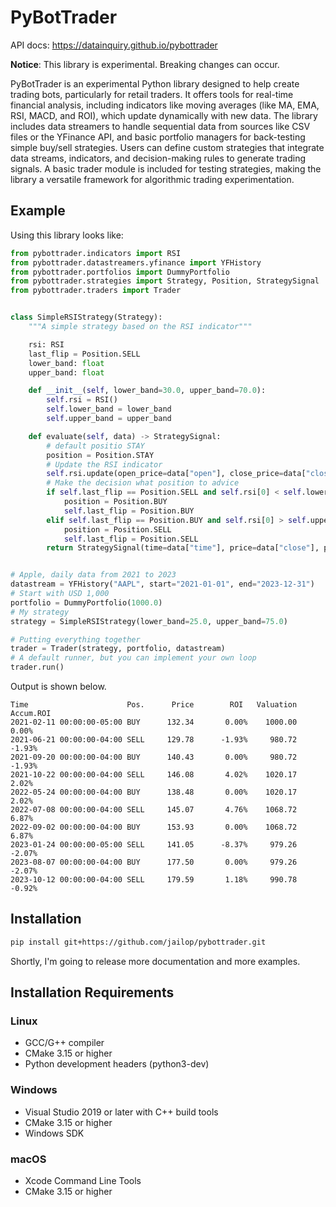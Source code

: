# PyBotTrader

API docs: <https://datainquiry.github.io/pybottrader>

**Notice**: This library is experimental. Breaking changes can occur.

PyBotTrader is an experimental Python library designed to help create trading
bots, particularly for retail traders. It offers tools for real-time financial
analysis, including indicators like moving averages (like MA, EMA, RSI, MACD, and
ROI), which update dynamically with new data. The library includes data streamers
to handle sequential data from sources like CSV files or the YFinance API, and
basic portfolio managers for back-testing simple buy/sell strategies. Users can
define custom strategies that integrate data streams, indicators, and
decision-making rules to generate trading signals. A basic trader module is
included for testing strategies, making the library a versatile framework for
algorithmic trading experimentation.

## Example

Using this library looks like:

``` python
from pybottrader.indicators import RSI
from pybottrader.datastreamers.yfinance import YFHistory
from pybottrader.portfolios import DummyPortfolio
from pybottrader.strategies import Strategy, Position, StrategySignal
from pybottrader.traders import Trader


class SimpleRSIStrategy(Strategy):
    """A simple strategy based on the RSI indicator"""

    rsi: RSI
    last_flip = Position.SELL
    lower_band: float
    upper_band: float

    def __init__(self, lower_band=30.0, upper_band=70.0):
        self.rsi = RSI()
        self.lower_band = lower_band
        self.upper_band = upper_band

    def evaluate(self, data) -> StrategySignal:
        # default positio STAY
        position = Position.STAY
        # Update the RSI indicator
        self.rsi.update(open_price=data["open"], close_price=data["close"])
        # Make the decision what position to advice
        if self.last_flip == Position.SELL and self.rsi[0] < self.lower_band:
            position = Position.BUY
            self.last_flip = Position.BUY
        elif self.last_flip == Position.BUY and self.rsi[0] > self.upper_band:
            position = Position.SELL
            self.last_flip = Position.SELL
        return StrategySignal(time=data["time"], price=data["close"], position=position)


# Apple, daily data from 2021 to 2023
datastream = YFHistory("AAPL", start="2021-01-01", end="2023-12-31")
# Start with USD 1,000
portfolio = DummyPortfolio(1000.0)
# My strategy
strategy = SimpleRSIStrategy(lower_band=25.0, upper_band=75.0)

# Putting everything together
trader = Trader(strategy, portfolio, datastream)
# A default runner, but you can implement your own loop
trader.run()
```

Output is shown below.

```
Time                      Pos.      Price        ROI   Valuation  Accum.ROI
2021-02-11 00:00:00-05:00 BUY      132.34       0.00%    1000.00       0.00%
2021-06-21 00:00:00-04:00 SELL     129.78      -1.93%     980.72      -1.93%
2021-09-20 00:00:00-04:00 BUY      140.43       0.00%     980.72      -1.93%
2021-10-22 00:00:00-04:00 SELL     146.08       4.02%    1020.17       2.02%
2022-05-24 00:00:00-04:00 BUY      138.48       0.00%    1020.17       2.02%
2022-07-08 00:00:00-04:00 SELL     145.07       4.76%    1068.72       6.87%
2022-09-02 00:00:00-04:00 BUY      153.93       0.00%    1068.72       6.87%
2023-01-24 00:00:00-05:00 SELL     141.05      -8.37%     979.26      -2.07%
2023-08-07 00:00:00-04:00 BUY      177.50       0.00%     979.26      -2.07%
2023-10-12 00:00:00-04:00 SELL     179.59       1.18%     990.78      -0.92%
```

## Installation

```sh
pip install git+https://github.com/jailop/pybottrader.git
```

Shortly, I'm going to release more documentation and more examples.

## Installation Requirements

### Linux
- GCC/G++ compiler
- CMake 3.15 or higher
- Python development headers (python3-dev)

### Windows
- Visual Studio 2019 or later with C++ build tools
- CMake 3.15 or higher
- Windows SDK

### macOS
- Xcode Command Line Tools
- CMake 3.15 or higher

